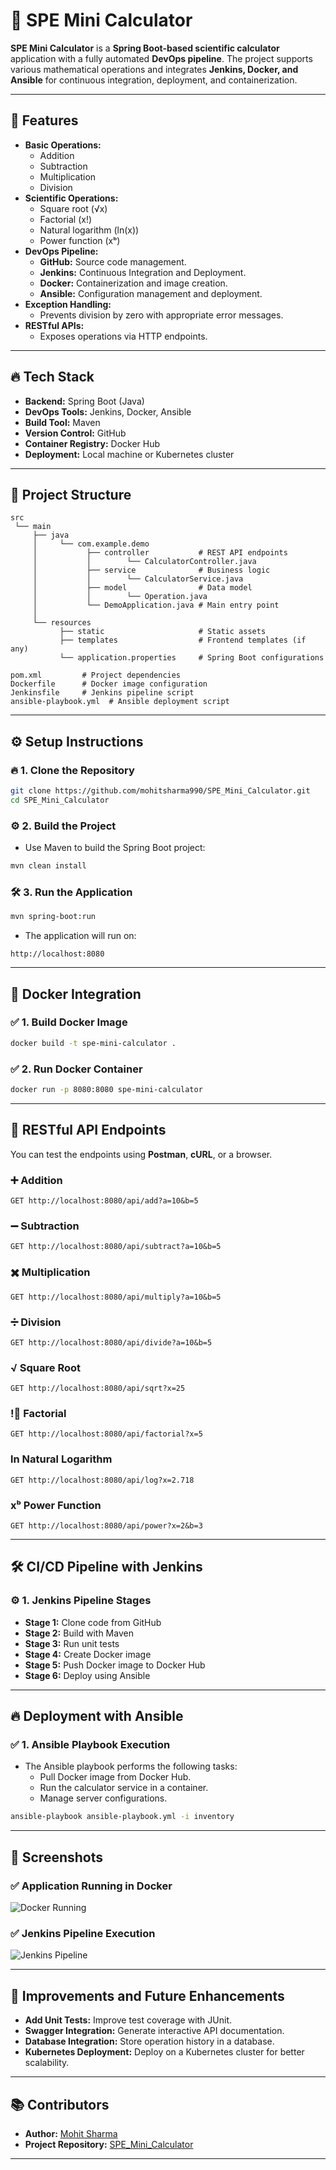 # 🧮 **SPE Mini Calculator**

**SPE Mini Calculator** is a **Spring Boot-based scientific calculator** application with a fully automated **DevOps pipeline**. The project supports various mathematical operations and integrates **Jenkins, Docker, and Ansible** for continuous integration, deployment, and containerization.

---

## 🚀 **Features**
- **Basic Operations:**  
    - Addition  
    - Subtraction   
    - Multiplication  
    - Division  
- **Scientific Operations:**  
    - Square root (√x)  
    - Factorial (x!)  
    - Natural logarithm (ln(x))  
    - Power function (xᵇ)  
- **DevOps Pipeline:**  
    - **GitHub:** Source code management.  
    - **Jenkins:** Continuous Integration and Deployment.  
    - **Docker:** Containerization and image creation.  
    - **Ansible:** Configuration management and deployment.  
- **Exception Handling:**  
    - Prevents division by zero with appropriate error messages.  
- **RESTful APIs:**  
    - Exposes operations via HTTP endpoints.  

---

## 🔥 **Tech Stack**
- **Backend:** Spring Boot (Java)  
- **DevOps Tools:** Jenkins, Docker, Ansible  
- **Build Tool:** Maven  
- **Version Control:** GitHub  
- **Container Registry:** Docker Hub  
- **Deployment:** Local machine or Kubernetes cluster  

---

## 📁 **Project Structure**
```
src  
 └── main  
     ├── java  
     │     └── com.example.demo  
     │           ├── controller           # REST API endpoints  
     │           │        └── CalculatorController.java  
     │           ├── service              # Business logic  
     │           │        └── CalculatorService.java  
     │           ├── model                # Data model  
     │           │        └── Operation.java  
     │           └── DemoApplication.java # Main entry point  
     │     
     └── resources  
           ├── static                     # Static assets  
           ├── templates                  # Frontend templates (if any)  
           └── application.properties     # Spring Boot configurations  

pom.xml         # Project dependencies  
Dockerfile      # Docker image configuration  
Jenkinsfile     # Jenkins pipeline script  
ansible-playbook.yml  # Ansible deployment script  
```

---

## ⚙️ **Setup Instructions**

### 🔥 **1. Clone the Repository**
```bash
git clone https://github.com/mohitsharma990/SPE_Mini_Calculator.git
cd SPE_Mini_Calculator
```

### ⚙️ **2. Build the Project**
- Use Maven to build the Spring Boot project:
```bash
mvn clean install
```

### 🛠️ **3. Run the Application**
```bash
mvn spring-boot:run
```
- The application will run on:  
```
http://localhost:8080
```

---

## 🐋 **Docker Integration**

### ✅ **1. Build Docker Image**
```bash
docker build -t spe-mini-calculator .
```

### ✅ **2. Run Docker Container**
```bash
docker run -p 8080:8080 spe-mini-calculator
```

---

## 🚀 **RESTful API Endpoints**

You can test the endpoints using **Postman**, **cURL**, or a browser.

### ➕ **Addition**
```
GET http://localhost:8080/api/add?a=10&b=5  
```

### ➖ **Subtraction**
```
GET http://localhost:8080/api/subtract?a=10&b=5  
```

### ✖️ **Multiplication**
```
GET http://localhost:8080/api/multiply?a=10&b=5  
```

### ➗ **Division**
```
GET http://localhost:8080/api/divide?a=10&b=5  
```

### √ **Square Root**
```
GET http://localhost:8080/api/sqrt?x=25  
```

### !️⃣ **Factorial**
```
GET http://localhost:8080/api/factorial?x=5  
```

### ln **Natural Logarithm**
```
GET http://localhost:8080/api/log?x=2.718  
```

### xᵇ **Power Function**
```
GET http://localhost:8080/api/power?x=2&b=3  
```

---

## 🛠️ **CI/CD Pipeline with Jenkins**

### ⚙️ **1. Jenkins Pipeline Stages**
- **Stage 1:** Clone code from GitHub  
- **Stage 2:** Build with Maven  
- **Stage 3:** Run unit tests  
- **Stage 4:** Create Docker image  
- **Stage 5:** Push Docker image to Docker Hub  
- **Stage 6:** Deploy using Ansible  

---

## 🔥 **Deployment with Ansible**

### ✅ **1. Ansible Playbook Execution**
- The Ansible playbook performs the following tasks:
    - Pull Docker image from Docker Hub.  
    - Run the calculator service in a container.  
    - Manage server configurations.  

```bash
ansible-playbook ansible-playbook.yml -i inventory
```

---

## 📸 **Screenshots**
### ✅ **Application Running in Docker**
![Docker Running](screenshots/docker-running.png)

### ✅ **Jenkins Pipeline Execution**
![Jenkins Pipeline](screenshots/jenkins-pipeline.png)

---

## 🚀 **Improvements and Future Enhancements**
- **Add Unit Tests:** Improve test coverage with JUnit.  
- **Swagger Integration:** Generate interactive API documentation.  
- **Database Integration:** Store operation history in a database.  
- **Kubernetes Deployment:** Deploy on a Kubernetes cluster for better scalability.  

---

## 📚 **Contributors**
- **Author:** [Mohit Sharma](https://github.com/mohitsharma990)  
- **Project Repository:** [SPE_Mini_Calculator](https://github.com/mohitsharma990/SPE_Mini_Calculator)  

---

